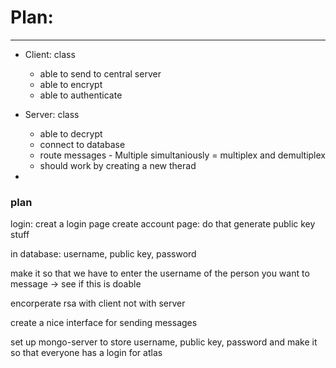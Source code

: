 # Plan: 
___
- Client: class
    - able to send to central server 
    - able to encrypt 
    - able to authenticate
    
- Server: class
    - able to decrypt
    - connect to database 
    - route messages - Multiple simultaniously = multiplex and demultiplex
    - should work by creating a new therad
- 
    
### plan 

login:
    creat a login page 
create account page:
    do that 
generate public key stuff 

in database: username, public key, password 

make it so that we have to enter the username of the person you want to message -> see if this is doable 

encorperate rsa with client not with server 

create a nice interface for sending messages 

set up mongo-server to store username, public key, password  and make it so that 
everyone has a login for atlas 
    